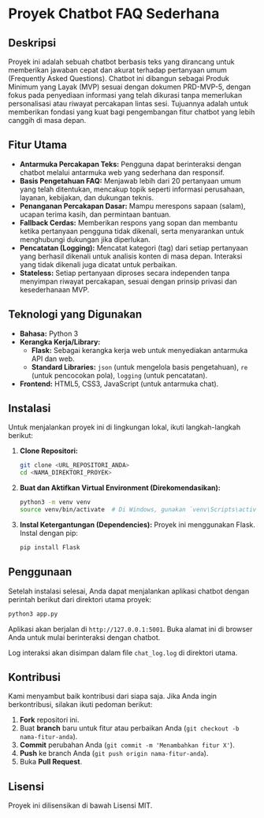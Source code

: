 # Proyek Chatbot FAQ Sederhana

## Deskripsi
Proyek ini adalah sebuah chatbot berbasis teks yang dirancang untuk memberikan jawaban cepat dan akurat terhadap pertanyaan umum (Frequently Asked Questions). Chatbot ini dibangun sebagai Produk Minimum yang Layak (MVP) sesuai dengan dokumen PRD-MVP-5, dengan fokus pada penyediaan informasi yang telah dikurasi tanpa memerlukan personalisasi atau riwayat percakapan lintas sesi. Tujuannya adalah untuk memberikan fondasi yang kuat bagi pengembangan fitur chatbot yang lebih canggih di masa depan.

## Fitur Utama
- **Antarmuka Percakapan Teks:** Pengguna dapat berinteraksi dengan chatbot melalui antarmuka web yang sederhana dan responsif.
- **Basis Pengetahuan FAQ:** Menjawab lebih dari 20 pertanyaan umum yang telah ditentukan, mencakup topik seperti informasi perusahaan, layanan, kebijakan, dan dukungan teknis.
- **Penanganan Percakapan Dasar:** Mampu merespons sapaan (salam), ucapan terima kasih, dan permintaan bantuan.
- **Fallback Cerdas:** Memberikan respons yang sopan dan membantu ketika pertanyaan pengguna tidak dikenali, serta menyarankan untuk menghubungi dukungan jika diperlukan.
- **Pencatatan (Logging):** Mencatat kategori (tag) dari setiap pertanyaan yang berhasil dikenali untuk analisis konten di masa depan. Interaksi yang tidak dikenali juga dicatat untuk perbaikan.
- **Stateless:** Setiap pertanyaan diproses secara independen tanpa menyimpan riwayat percakapan, sesuai dengan prinsip privasi dan kesederhanaan MVP.

## Teknologi yang Digunakan
- **Bahasa:** Python 3
- **Kerangka Kerja/Library:**
  - **Flask:** Sebagai kerangka kerja web untuk menyediakan antarmuka API dan web.
  - **Standard Libraries:** `json` (untuk mengelola basis pengetahuan), `re` (untuk pencocokan pola), `logging` (untuk pencatatan).
- **Frontend:** HTML5, CSS3, JavaScript (untuk antarmuka chat).

## Instalasi
Untuk menjalankan proyek ini di lingkungan lokal, ikuti langkah-langkah berikut:

1.  **Clone Repositori:**
    ```bash
    git clone <URL_REPOSITORI_ANDA>
    cd <NAMA_DIREKTORI_PROYEK>
    ```

2.  **Buat dan Aktifkan Virtual Environment (Direkomendasikan):**
    ```bash
    python3 -m venv venv
    source venv/bin/activate  # Di Windows, gunakan `venv\Scripts\activate`
    ```

3.  **Instal Ketergantungan (Dependencies):**
    Proyek ini menggunakan Flask. Instal dengan pip:
    ```bash
    pip install Flask
    ```

## Penggunaan
Setelah instalasi selesai, Anda dapat menjalankan aplikasi chatbot dengan perintah berikut dari direktori utama proyek:

```bash
python3 app.py
```
Aplikasi akan berjalan di `http://127.0.0.1:5001`. Buka alamat ini di browser Anda untuk mulai berinteraksi dengan chatbot.

Log interaksi akan disimpan dalam file `chat_log.log` di direktori utama.

## Kontribusi
Kami menyambut baik kontribusi dari siapa saja. Jika Anda ingin berkontribusi, silakan ikuti pedoman berikut:
1.  **Fork** repositori ini.
2.  Buat **branch** baru untuk fitur atau perbaikan Anda (`git checkout -b nama-fitur-anda`).
3.  **Commit** perubahan Anda (`git commit -m 'Menambahkan fitur X'`).
4.  **Push** ke branch Anda (`git push origin nama-fitur-anda`).
5.  Buka **Pull Request**.

## Lisensi
Proyek ini dilisensikan di bawah Lisensi MIT.
